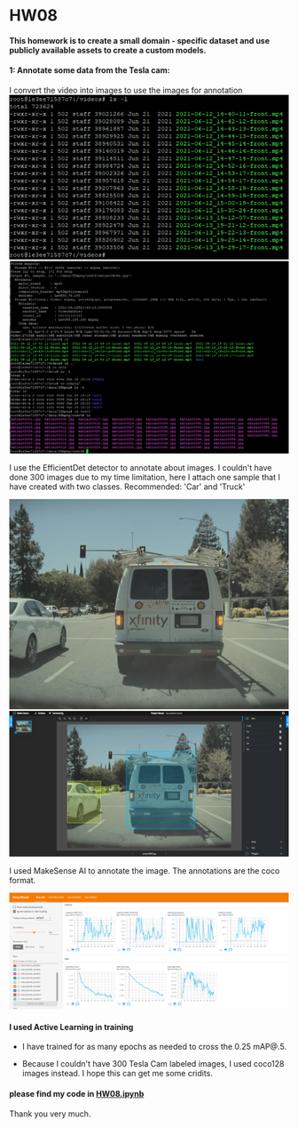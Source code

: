 # HW08 


#### This homework is to create a small domain - specific dataset and use publicly available assets to create a custom models.

#### 1: Annotate some data from the Tesla cam:
I convert the video into images to use the images for annotation
![plot](./screenshots/P1.png)
![plot](./screenshots/P2.png)


I use the EfficientDet detector to annotate about images. I couldn't have done 300 images due to my time limitation, here I attach one sample that I have created with two classes. Recommended: 'Car' and 'Truck'

![plot](./screenshots/extract0009.jpg)
![plot](./screenshots/P3.png)


I used MakeSense AI to annotate the image. The annotations are the coco format.

![plot](./screenshots/P4.png)


#### I used Active Learning in training

- I have trained for as many epochs as needed to cross the 0.25 mAP@.5. 

- Because I couldn't have 300 Tesla Cam labeled images, I used coco128 images instead. I hope this can get me some cridits. 

#### please find my code in [HW08.ipynb](HW08.ipynb)


Thank you very much. 
